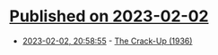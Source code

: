 # [Published on 2023-02-02](index.md)

* [2023-02-02, 20:58:55](https://news.ycombinator.com/item?id=34632917) - [The Crack-Up (1936)](https://www.esquire.com/lifestyle/a4310/the-crack-up/)
